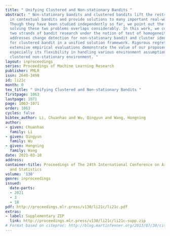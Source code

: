 ```yaml
---
title: " Unifying Clustered and Non-stationary Bandits "
abstract: " Non-stationary bandits and clustered bandits lift the restrictive assumptions
  in contextual bandits and provide solutions to many important real-world scenarios.
  Though they have been studied independently so far, we point out the essence in
  solving these two problems overlaps considerably. In this work, we connect these
  two strands of bandit research under the notion of test of homogeneity, which seamlessly
  addresses change detection for non-stationary bandit and cluster identification
  for clustered bandit in a unified solution framework. Rigorous regret analysis and
  extensive empirical evaluations demonstrate the value of our proposed solution,
  especially its flexibility in handling various environment assumptions, e.g., a
  clustered non-stationary environment. "
layout: inproceedings
series: Proceedings of Machine Learning Research
publisher: PMLR
issn: 2640-3498
id: li21c
month: 0
tex_title: " Unifying Clustered and Non-stationary Bandits "
firstpage: 1063
lastpage: 1071
page: 1063-1071
order: 1063
cycles: false
bibtex_author: Li, Chuanhao and Wu, Qingyun and Wang, Hongning
author:
- given: Chuanhao
  family: Li
- given: Qingyun
  family: Wu
- given: Hongning
  family: Wang
date: 2021-03-18
address:
container-title: Proceedings of The 24th International Conference on Artificial Intelligence
  and Statistics
volume: '130'
genre: inproceedings
issued:
  date-parts:
  - 2021
  - 3
  - 18
pdf: http://proceedings.mlr.press/v130/li21c/li21c.pdf
extras:
- label: Supplementary ZIP
  link: http://proceedings.mlr.press/v130/li21c/li21c-supp.zip
# Format based on citeproc: http://blog.martinfenner.org/2013/07/30/citeproc-yaml-for-bibliographies/
---
```

